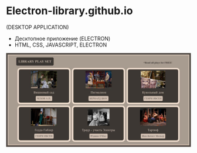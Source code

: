 # Electron-library.github.io
(DESKTOP APPLICATION)

- Десктопное приложение (ELECTRON)
- HTML, CSS, JAVASCRIPT, ELECTRON

![Screenshot](https://github.com/Elena5585/Electron-library.github.io/blob/main/screenshot.jpg)

